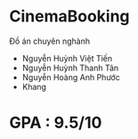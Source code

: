 # CinemaBooking
Đồ án chuyên nghành

- Nguyễn Huỳnh Việt Tiến
- Nguyễn Huỳnh Thanh Tân
- Nguyễn Hoàng Anh Phước
- Khang

# GPA : 9.5/10
